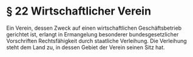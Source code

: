 # § 22 Wirtschaftlicher Verein
Ein Verein, dessen Zweck auf einen wirtschaftlichen Geschäftsbetrieb gerichtet ist, erlangt in Ermangelung besonderer bundesgesetzlicher Vorschriften Rechtsfähigkeit durch staatliche Verleihung. Die Verleihung steht dem Land zu, in dessen Gebiet der Verein seinen Sitz hat.